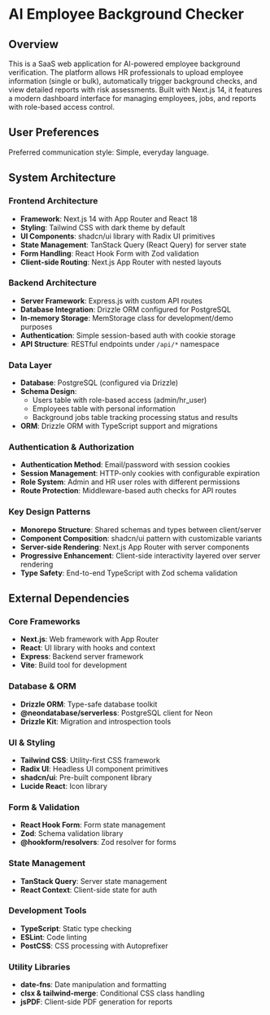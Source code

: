 # AI Employee Background Checker

## Overview

This is a SaaS web application for AI-powered employee background verification. The platform allows HR professionals to upload employee information (single or bulk), automatically trigger background checks, and view detailed reports with risk assessments. Built with Next.js 14, it features a modern dashboard interface for managing employees, jobs, and reports with role-based access control.

## User Preferences

Preferred communication style: Simple, everyday language.

## System Architecture

### Frontend Architecture
- **Framework**: Next.js 14 with App Router and React 18
- **Styling**: Tailwind CSS with dark theme by default
- **UI Components**: shadcn/ui library with Radix UI primitives
- **State Management**: TanStack Query (React Query) for server state
- **Form Handling**: React Hook Form with Zod validation
- **Client-side Routing**: Next.js App Router with nested layouts

### Backend Architecture
- **Server Framework**: Express.js with custom API routes
- **Database Integration**: Drizzle ORM configured for PostgreSQL
- **In-memory Storage**: MemStorage class for development/demo purposes
- **Authentication**: Simple session-based auth with cookie storage
- **API Structure**: RESTful endpoints under `/api/*` namespace

### Data Layer
- **Database**: PostgreSQL (configured via Drizzle)
- **Schema Design**: 
  - Users table with role-based access (admin/hr_user)
  - Employees table with personal information
  - Background jobs table tracking processing status and results
- **ORM**: Drizzle ORM with TypeScript support and migrations

### Authentication & Authorization
- **Authentication Method**: Email/password with session cookies
- **Session Management**: HTTP-only cookies with configurable expiration
- **Role System**: Admin and HR user roles with different permissions
- **Route Protection**: Middleware-based auth checks for API routes

### Key Design Patterns
- **Monorepo Structure**: Shared schemas and types between client/server
- **Component Composition**: shadcn/ui pattern with customizable variants
- **Server-side Rendering**: Next.js App Router with server components
- **Progressive Enhancement**: Client-side interactivity layered over server rendering
- **Type Safety**: End-to-end TypeScript with Zod schema validation

## External Dependencies

### Core Frameworks
- **Next.js**: Web framework with App Router
- **React**: UI library with hooks and context
- **Express**: Backend server framework
- **Vite**: Build tool for development

### Database & ORM
- **Drizzle ORM**: Type-safe database toolkit
- **@neondatabase/serverless**: PostgreSQL client for Neon
- **Drizzle Kit**: Migration and introspection tools

### UI & Styling
- **Tailwind CSS**: Utility-first CSS framework
- **Radix UI**: Headless UI component primitives
- **shadcn/ui**: Pre-built component library
- **Lucide React**: Icon library

### Form & Validation
- **React Hook Form**: Form state management
- **Zod**: Schema validation library
- **@hookform/resolvers**: Zod resolver for forms

### State Management
- **TanStack Query**: Server state management
- **React Context**: Client-side state for auth

### Development Tools
- **TypeScript**: Static type checking
- **ESLint**: Code linting
- **PostCSS**: CSS processing with Autoprefixer

### Utility Libraries
- **date-fns**: Date manipulation and formatting
- **clsx & tailwind-merge**: Conditional CSS class handling
- **jsPDF**: Client-side PDF generation for reports